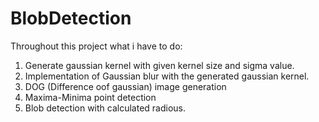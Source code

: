 # BlobDetection
Throughout this project what i have to do:
1. Generate gaussian kernel with given kernel size and sigma value.
2. Implementation of Gaussian blur with the generated gaussian kernel.
3. DOG (Difference oof gaussian) image generation
4. Maxima-Minima point detection
5. Blob detection with calculated radious.
